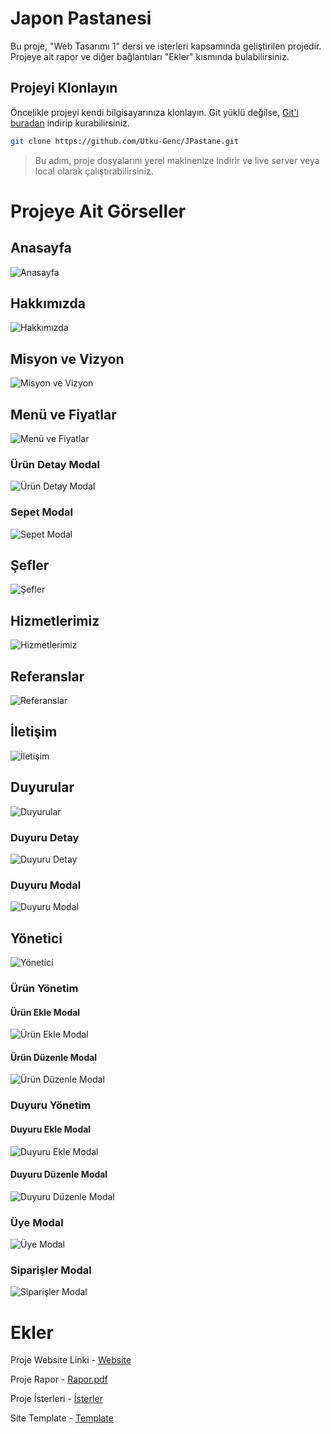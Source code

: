# Japon Pastanesi

Bu proje, "Web Tasarımı 1" dersi ve isterleri kapsamında geliştirilen projedir. Projeye ait rapor ve diğer bağlantıları "Ekler" kısmında bulabilirsiniz.

## Projeyi Klonlayın

Öncelikle projeyi kendi bilgisayarınıza klonlayın. Git yüklü değilse, [Git'i buradan](https://git-scm.com/) indirip kurabilirsiniz.
```bash
git clone https://github.com/Utku-Genc/JPastane.git
```
>Bu adım, proje dosyalarını yerel makinenize indirir ve live server veya local olarak çalıştırabilirsiniz.

# Projeye Ait Görseller

## Anasayfa

![Anasayfa](https://github.com/user-attachments/assets/baa0a57e-d648-4d35-827e-0fc53c2b0481)

## Hakkımızda

![Hakkımızda](https://github.com/user-attachments/assets/71b6c310-0e5d-4107-9a8d-e0db105695f3)

## Misyon ve Vizyon

![Misyon ve Vizyon](https://github.com/user-attachments/assets/a7bbb9cb-fd01-4f3f-8e6e-acf62b520a72)

## Menü ve Fiyatlar

![Menü ve Fiyatlar](https://github.com/user-attachments/assets/975724e5-4d5e-4321-b51f-634e63d109bc)

### Ürün Detay Modal

![ Ürün Detay Modal](https://github.com/user-attachments/assets/8554a0ad-0bfd-4f15-af30-b561acece17d)

### Sepet Modal

![Sepet Modal](https://github.com/user-attachments/assets/33a632cc-02dd-4653-afcb-546bad565868)

## Şefler

![Şefler](https://github.com/user-attachments/assets/5dd37109-bf69-4c67-a719-1dea3f751d92)

## Hizmetlerimiz

![Hizmetlerimiz](https://github.com/user-attachments/assets/7561289e-8f70-4eb1-b9d9-248bbb018869)

## Referanslar

![Referanslar](https://github.com/user-attachments/assets/ce831721-be7d-4d3f-b7dd-b69dcfa05c16)

## İletişim

![İletişim](https://github.com/user-attachments/assets/8b425ecd-f971-47e5-b77b-9b4e03a2ac26)

## Duyurular

![Duyurular](https://github.com/user-attachments/assets/05174bc3-46cd-40ac-9f7c-7086a105ded6)

### Duyuru Detay

![Duyuru Detay](https://github.com/user-attachments/assets/b338d43a-9f83-4ec0-aec6-12180250ad09)

### Duyuru Modal

![Duyuru Modal](https://github.com/user-attachments/assets/c2fad43a-55d2-4025-b9f6-f0efa86566c0)

## Yönetici

![Yönetici](https://github.com/user-attachments/assets/dce2a411-be64-4f98-b61b-f88e66ead036)

### Ürün Yönetim
#### Ürün Ekle Modal 

![Ürün Ekle Modal](https://github.com/user-attachments/assets/c21498c6-dff0-4dce-81b4-a184c503df19)

#### Ürün Düzenle Modal 

![Ürün Düzenle Modal](https://github.com/user-attachments/assets/b6738401-8267-44dc-acce-c1f6b3c533c1)

### Duyuru Yönetim
#### Duyuru Ekle Modal 

![Duyuru Ekle Modal](https://github.com/user-attachments/assets/a1dc2482-3eeb-4a99-a555-c25b7b152b3a)

#### Duyuru Düzenle Modal 

![Duyuru Düzenle Modal](https://github.com/user-attachments/assets/2d1d0ef7-2aa4-4991-8254-236626435dad)

### Üye Modal

![Üye Modal](https://github.com/user-attachments/assets/3b217a43-9dec-4e5e-acec-e1725ace18ed)

### Siparişler Modal
![Siparişler Modal](https://github.com/user-attachments/assets/3753eb6f-a7a7-4288-81bd-5e9bd11cd375)

# Ekler

Proje Website Linki - [Website](https://utku-genc.github.io/JPastane/)

Proje Rapor - [Rapor.pdf](https://github.com/user-attachments/files/18053905/221307023_UtkuGenc.pdf)

Proje İsterleri - [İsterler](https://github.com/user-attachments/files/18051728/WebTasarimDersiProjesi.pdf)

Site Template - [Template](https://themewagon.com/themes/free-bootstrap-5-html5-cake-shop-website-template-cakezone/)

